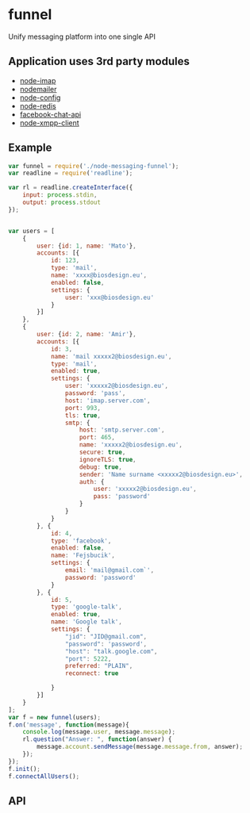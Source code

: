 # funnel
Unify messaging platform into one single API

## Application uses 3rd party modules

* [node-imap](https://github.com/mscdex/node-imap)
* [nodemailer](https://github.com/andris9/Nodemailer)
* [node-config](https://github.com/lorenwest/node-config)
* [node-redis](https://github.com/mranney/node_redis)
* [facebook-chat-api](https://github.com/Schmavery/facebook-chat-api)
* [node-xmpp-client](https://github.com/node-xmpp/node-xmpp-client)

## Example

```javascript
var funnel = require('./node-messaging-funnel');
var readline = require('readline');

var rl = readline.createInterface({
    input: process.stdin,
    output: process.stdout
});


var users = [
    {
        user: {id: 1, name: 'Mato'},
        accounts: [{
            id: 123,
            type: 'mail',
            name: 'xxxx@biosdesign.eu',
            enabled: false,
            settings: {
                user: 'xxx@biosdesign.eu'
            }
        }]
    },
    {
        user: {id: 2, name: 'Amir'},
        accounts: [{
            id: 3,
            name: 'mail xxxxx2@biosdesign.eu',
            type: 'mail',
            enabled: true,
            settings: {
                user: 'xxxxx2@biosdesign.eu',
                password: 'pass',
                host: 'imap.server.com',
                port: 993,
                tls: true,
                smtp: {
                    host: 'smtp.server.com',
                    port: 465,
                    name: 'xxxxx2@biosdesign.eu',
                    secure: true,
                    ignoreTLS: true,
                    debug: true,
                    sender: 'Name surname <xxxxx2@biosdesign.eu>',
                    auth: {
                        user: 'xxxxx2@biosdesign.eu',
                        pass: 'password'
                    }
                }
            }
        }, {
            id: 4,
            type: 'facebook',
            enabled: false,
            name: 'Fejsbucik',
            settings: {
                email: 'mail@gmail.com`',
                password: 'password'
            }
        }, {
            id: 5,
            type: 'google-talk',
            enabled: true,
            name: 'Google talk',
            settings: {
                "jid": "JID@gmail.com",
                "password": 'password',
                "host": "talk.google.com",
                "port": 5222,
                preferred: "PLAIN",
                reconnect: true

            }
        }]
    }
];
var f = new funnel(users);
f.on('message', function(message){
    console.log(message.user, message.message);
    rl.question("Answer: ", function(answer) {
        message.account.sendMessage(message.message.from, answer);
    });
});
f.init();
f.connectAllUsers();
```
## API

